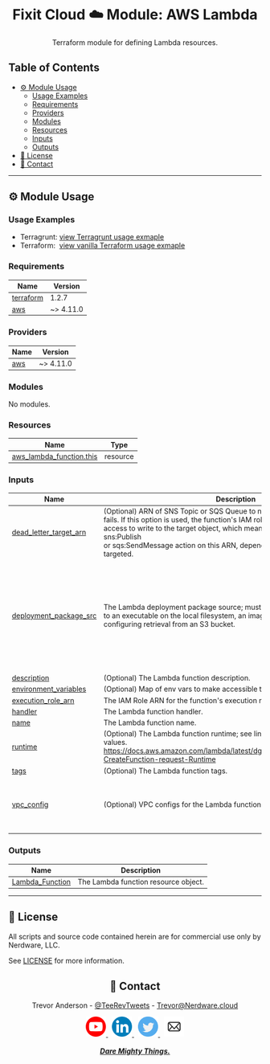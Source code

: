 <div align="center">
  <h1>Fixit Cloud ☁️ Module: AWS Lambda</h1>

Terraform module for defining Lambda resources.

</div>

<h2>Table of Contents</h2>

- [⚙️ Module Usage](#️-module-usage)
  - [Usage Examples](#usage-examples)
  - [Requirements](#requirements)
  - [Providers](#providers)
  - [Modules](#modules)
  - [Resources](#resources)
  - [Inputs](#inputs)
  - [Outputs](#outputs)
- [📝 License](#-license)
- [💬 Contact](#-contact)

<!-- BEGINNING OF PRE-COMMIT-TERRAFORM DOCS HOOK -->
<!-- prettier-ignore-start -->

---

## ⚙️ Module Usage

### Usage Examples

- Terragrunt: [view Terragrunt usage exmaple](examples/terragrunt.hcl)
- Terraform: &nbsp;[view vanilla Terraform usage exmaple](examples/terraform.tf)

### Requirements

| Name                                                                     | Version   |
| ------------------------------------------------------------------------ | --------- |
| <a name="requirement_terraform"></a> [terraform](#requirement_terraform) | 1.2.7     |
| <a name="requirement_aws"></a> [aws](#requirement_aws)                   | ~> 4.11.0 |

### Providers

| Name                                             | Version   |
| ------------------------------------------------ | --------- |
| <a name="provider_aws"></a> [aws](#provider_aws) | ~> 4.11.0 |

### Modules

No modules.

### Resources

| Name                                                                                                                    | Type     |
| ----------------------------------------------------------------------------------------------------------------------- | -------- |
| [aws_lambda_function.this](https://registry.terraform.io/providers/hashicorp/aws/latest/docs/resources/lambda_function) | resource |

### Inputs

| Name                                                                                                | Description                                                                                                                                                                                                                                                                                                                             | Type                                                                                                                                                                                                                          | Default           | Required |
| --------------------------------------------------------------------------------------------------- | --------------------------------------------------------------------------------------------------------------------------------------------------------------------------------------------------------------------------------------------------------------------------------------------------------------------------------------- | ----------------------------------------------------------------------------------------------------------------------------------------------------------------------------------------------------------------------------- | ----------------- | :------: |
| <a name="input_dead_letter_target_arn"></a> [dead_letter_target_arn](#input_dead_letter_target_arn) | (Optional) ARN of SNS Topic or SQS Queue to notify when a function invocation<br>fails. If this option is used, the function's IAM role must be granted suitable<br>access to write to the target object, which means allowing either the sns:Publish<br>or sqs:SendMessage action on this ARN, depending on which service is targeted. | `string`                                                                                                                                                                                                                      | `null`            |    no    |
| <a name="input_deployment_package_src"></a> [deployment_package_src](#input_deployment_package_src) | The Lambda deployment package source; must be either an absolute path<br>to an executable on the local filesystem, an image URI, or an object<br>configuring retrieval from an S3 bucket.                                                                                                                                               | <pre>object({<br> local_file_abs_path = optional(string)<br> image_uri = optional(string)<br> s3_bucket = optional(object({<br> bucket_name = string<br> object_key = string<br> object_version = string<br> }))<br> })</pre> | n/a               |   yes    |
| <a name="input_description"></a> [description](#input_description)                                  | (Optional) The Lambda function description.                                                                                                                                                                                                                                                                                             | `string`                                                                                                                                                                                                                      | `null`            |    no    |
| <a name="input_environment_variables"></a> [environment_variables](#input_environment_variables)    | (Optional) Map of env vars to make accessible to the function during execution.                                                                                                                                                                                                                                                         | `map(string)`                                                                                                                                                                                                                 | `null`            |    no    |
| <a name="input_execution_role_arn"></a> [execution_role_arn](#input_execution_role_arn)             | The IAM Role ARN for the function's execution role.                                                                                                                                                                                                                                                                                     | `string`                                                                                                                                                                                                                      | n/a               |   yes    |
| <a name="input_handler"></a> [handler](#input_handler)                                              | The Lambda function handler.                                                                                                                                                                                                                                                                                                            | `string`                                                                                                                                                                                                                      | `"index.handler"` |    no    |
| <a name="input_name"></a> [name](#input_name)                                                       | The Lambda function name.                                                                                                                                                                                                                                                                                                               | `string`                                                                                                                                                                                                                      | n/a               |   yes    |
| <a name="input_runtime"></a> [runtime](#input_runtime)                                              | (Optional) The Lambda function runtime; see link below for valid runtime values.<br>https://docs.aws.amazon.com/lambda/latest/dg/API_CreateFunction.html#SSS-CreateFunction-request-Runtime                                                                                                                                             | `string`                                                                                                                                                                                                                      | `null`            |    no    |
| <a name="input_tags"></a> [tags](#input_tags)                                                       | (Optional) The Lambda function tags.                                                                                                                                                                                                                                                                                                    | `map(string)`                                                                                                                                                                                                                 | `null`            |    no    |
| <a name="input_vpc_config"></a> [vpc_config](#input_vpc_config)                                     | (Optional) VPC configs for the Lambda function.                                                                                                                                                                                                                                                                                         | <pre>object({<br> security_group_ids = list(string)<br> subnet_ids = list(string)<br> })</pre>                                                                                                                                | `null`            |    no    |

### Outputs

| Name                                                                             | Description                          |
| -------------------------------------------------------------------------------- | ------------------------------------ |
| <a name="output_Lambda_Function"></a> [Lambda_Function](#output_Lambda_Function) | The Lambda function resource object. |

---

## 📝 License

All scripts and source code contained herein are for commercial use only by Nerdware, LLC.

See [LICENSE](/LICENSE) for more information.

<div align="center" style="margin-top:30px;">

## 💬 Contact

Trevor Anderson - [@TeeRevTweets](https://twitter.com/teerevtweets) - [Trevor@Nerdware.cloud](mailto:trevor@nerdware.cloud)

  <a href="https://www.youtube.com/channel/UCguSCK_j1obMVXvv-DUS3ng">
    <img src="../.github/assets/YouTube_icon_circle.svg" height="40" />
  </a>
  &nbsp;
  <a href="https://www.linkedin.com/in/meet-trevor-anderson/">
    <img src="../.github/assets/LinkedIn_icon_circle.svg" height="40" />
  </a>
  &nbsp;
  <a href="https://twitter.com/TeeRevTweets">
    <img src="../.github/assets/Twitter_icon_circle.svg" height="40" />
  </a>
  &nbsp;
  <a href="mailto:trevor@nerdware.cloud">
    <img src="../.github/assets/email_icon_circle.svg" height="40" />
  </a>
  <br><br>

  <a href="https://daremightythings.co/">
    <strong><i>Dare Mighty Things.</i></strong>
  </a>

</div>
<!-- prettier-ignore-end -->
<!-- END OF PRE-COMMIT-TERRAFORM DOCS HOOK -->
